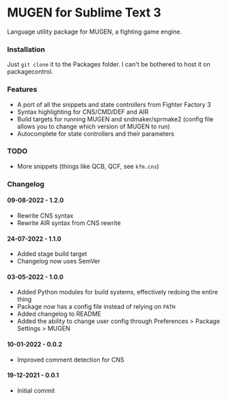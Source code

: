 # MUGEN for Sublime Text 3

Language utility package for MUGEN, a fighting game engine.

### Installation

Just `git clone` it to the Packages folder. I can't be bothered to host it on packagecontrol.

### Features

- A port of all the snippets and state controllers from Fighter Factory 3
- Syntax highlighting for CNS/CMD/DEF and AIR
- Build targets for running MUGEN and sndmaker/sprmake2 (config file allows you to change which version of MUGEN to run)
- Autocomplete for state controllers and their parameters

### TODO

- More snippets (things like QCB, QCF, see `kfm.cns`)

### Changelog

#### 09-08-2022 - 1.2.0
- Rewrite CNS syntax
- Rewrite AIR syntax from CNS rewrite

#### 24-07-2022 - 1.1.0
- Added stage build target
- Changelog now uses SemVer

#### 03-05-2022 - 1.0.0
- Added Python modules for build systems, effectively redoing the entire thing
- Package now has a config file instead of relying on `PATH`
- Added changelog to README
- Added the ability to change user config through Preferences > Package Settings > MUGEN

#### 10-01-2022 - 0.0.2
- Improved comment detection for CNS

#### 19-12-2021 - 0.0.1
- Initial commit